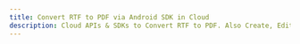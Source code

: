 ---title: Convert RTF to PDF via Android SDK in Clouddescription: Cloud APIs & SDKs to Convert RTF to PDF. Also Create, Edit & Render Microsoft Word & OpenOffice documents in the Cloud.---